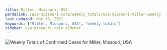 ```yaml
---
title: Miller, Missouri, USA
permalink: /usa-missouri-cole/weekly_totals/usa-missouri-miller-weekly_totals.html
last_updated: Nov 18, 2021
keywords: ["Miller, Missouri, USA", "weekly totals"]
sidebar: usa-missouri-cole_sidebar
---
```


![Weekly Totals of Confirmed Cases for Miller, Missouri, USA](/covid_tracker/images/graphs/usa-missouri-miller-weekly_totals_graph.png)
